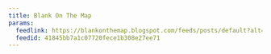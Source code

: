 ```yaml
---
title: Blank On The Map
params:
  feedlink: https://blankonthemap.blogspot.com/feeds/posts/default?alt=rss
  feedid: 41845bb7a1c07720fece1b308e27ee71
---
```

